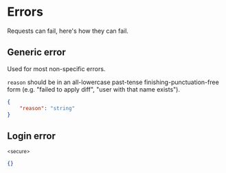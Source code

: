 # Errors
Requests can fail, here's how they can fail.

## Generic error

Used for most non-specific errors.

`reason` should be in an all-lowercase past-tense finishing-punctuation-free form (e.g. "failed to apply diff", "user with that name exists").

```json
{
    "reason": "string"
}
```

## Login error

<sub>&lt;secure&gt;</sub>

```json
{}
```
